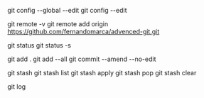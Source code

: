 git config --global --edit
git config --edit

git remote -v
git remote add origin https://github.com/fernandomarca/advenced-git.git

git status
git status -s

git add .
git add --all
git commit --amend --no-edit

git stash
git stash list
git stash apply
git stash pop
git stash clear

git log
